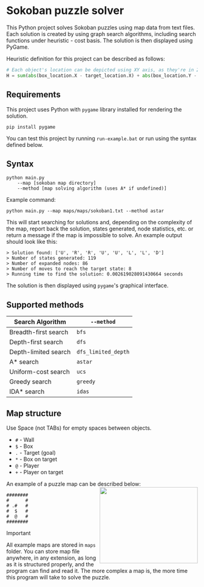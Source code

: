 # Sokoban puzzle solver
This Python project solves Sokoban puzzles using map data from text files. Each solution is created by using graph search algorithms, including search functions under heuristic - cost basis. The solution is then displayed using PyGame.

Heuristic definition for this project can be described as follows:
```python
# Each object's location can be depicted using XY axis, as they're in 2D space.
H = sum(abs(box_location.X - target_location.X) + abs(box_location.Y - target_location.Y))
```

## Requirements
This project uses Python with `pygame` library installed for rendering the solution.
```
pip install pygame
```
You can test this project by running `run-example.bat` or run using the syntax defined below.

## Syntax
```
python main.py
    --map [sokoban map directory]
    --method [map solving algorithm (uses A* if undefined)]
```
Example command:
```
python main.py --map maps/maps/sokoban1.txt --method astar
```
This will start searching for solutions and, depending on the complexity of the map, report back the solution, states generated, node statistics, etc. or return a message if the map is impossible to solve. An example output should look like this:
```
> Solution found: ['U', 'R', 'R', 'U', 'U', 'L', 'L', 'D']
> Number of states generated: 119
> Number of expanded nodes: 86
> Number of moves to reach the target state: 8
> Running time to find the solution: 0.002619028091430664 seconds
```
The solution is then displayed using `pygame`'s graphical interface.

## Supported methods
| Search Algorithm | `--method` |
| --- | --- |
| Breadth-first search | `bfs` |
| Depth-first search | `dfs` |
| Depth-limited search | `dfs_limited_depth` |
| A* search | `astar` |
| Uniform-cost search | `ucs` |
| Greedy search | `greedy` |
| IDA* search | `idas` |

## Map structure
Use Space (not TABs) for empty spaces between objects.
+ `#` - Wall
+ `$` - Box
+ `.` - Target (goal)
+ `*` - Box on target
+ `@` - Player
+ `+` - Player on target

An example of a puzzle map can be described below:
<img align="right" width="258" height="200" src="https://github.com/user-attachments/assets/77042182-ba35-437c-970a-349b51948368">
```
########
#      #
# .#   #
#  $   #
#  @   #
########
```

> [!IMPORTANT]
> All example maps are stored in `maps` folder. You can store map file anywhere, in any extension, as long as it is structured properly, and the program can find and read it. The more complex a map is, the more time this program will take to solve the puzzle.
